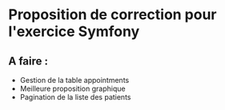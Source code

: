 # Proposition de correction pour l'exercice Symfony
## A faire :
- Gestion de la table appointments
- Meilleure proposition graphique
- Pagination de la liste des patients